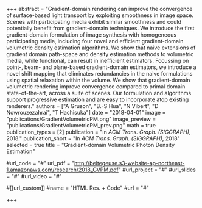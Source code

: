 +++
abstract = "Gradient-domain rendering can improve the convergence of surface-based light transport by exploiting smoothness in image space. Scenes with participating media exhibit similar smoothness and could potentially benefit from gradient-domain techniques. We introduce the first gradient-domain formulation of image synthesis with homogeneous participating media, including four novel and efficient gradient-domain volumetric density estimation algorithms. We show that naive extensions of gradient domain path-space and density estimation methods to volumetric media, while functional, can result in inefficient estimators. Focussing on point-, beam- and plane-based gradient-domain estimators, we introduce a novel shift mapping that eliminates redundancies in the naive formulations using spatial relaxation within the volume. We show that gradient-domain volumetric rendering improve convergence compared to primal domain state-of-the-art, across a suite of scenes. Our formulation and algorithms support progressive estimation and are easy to incorporate atop existing renderers."
authors = ["A Gruson", "B.-S Hua", "N Vibert", "D Nowrouzezahrai", "T Hachisuka"]
date = "2018-04-01"
image = "publications/GradientVolumetricPM.png"
image_preview = "publications/GradientVolumetricPM_prev.png"
math = true
publication_types = [2]
publication = "In *ACM Trans. Graph. (SIGGRAPH)*, 2018."
publication_short = "In *ACM Trans. Graph. (SIGGRAPH)*, 2018"
selected = true
title = "Gradient-domain Volumetric Photon Density Estimation"

#url_code = "#"
url_pdf = "http://beltegeuse.s3-website-ap-northeast-1.amazonaws.com/research/2018_GVPM.pdf"
#url_project = "#"
#url_slides = "#"
#url_video = "#"

#[[url_custom]]
#name = "HTML Res. + Code"
#url = "#"

+++

